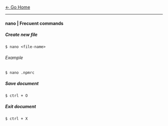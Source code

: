 [&#8592; Go Home](../README.md)

---

#### nano | Frecuent commands

##### Create new file
```
$ nano <file-name>
```
###### Example
```
$ nano .npmrc
```

##### Save document
```
$ ctrl + O
```

##### Exit document
```
$ ctrl + X
```
